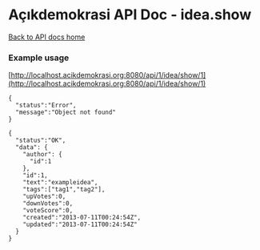 # Açıkdemokrasi API Doc - idea.show

[Back to API docs home](Home)

### Example usage

[http://localhost.acikdemokrasi.org:8080/api/1/idea/show/1](http://localhost.acikdemokrasi.org:8080/api/1/idea/show/1)

```
{
  "status":"Error",
  "message":"Object not found"
}
```
```
{
  "status":"OK",
  "data": {
    "author": {
      "id":1
    },
    "id":1,
    "text":"exampleidea",
    "tags":["tag1","tag2"],
    "upVotes":0,
    "downVotes":0,
    "voteScore":0,
    "created":"2013-07-11T00:24:54Z",
    "updated":"2013-07-11T00:24:54Z"
  }
}
```